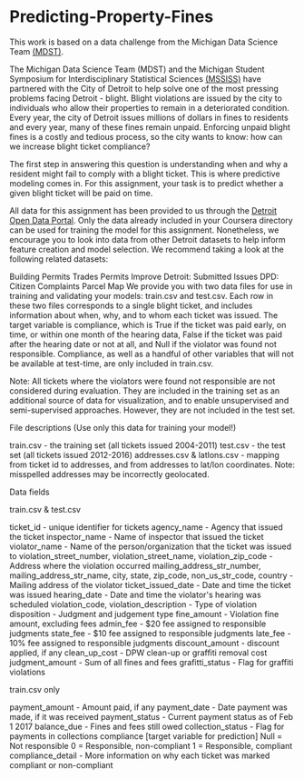 # Predicting-Property-Fines

This work is based on a data challenge from the Michigan Data Science Team [(MDST)](<http://midas.umich.edu/mdst/>).

The Michigan Data Science Team (MDST) and the Michigan Student Symposium for Interdisciplinary Statistical Sciences [(MSSISS)](https://sites.lsa.umich.edu/mssiss/) have partnered with the City of Detroit to help solve one of the most pressing problems facing Detroit - blight. Blight violations are issued by the city to individuals who allow their properties to remain in a deteriorated condition. Every year, the city of Detroit issues millions of dollars in fines to residents and every year, many of these fines remain unpaid. Enforcing unpaid blight fines is a costly and tedious process, so the city wants to know: how can we increase blight ticket compliance?

The first step in answering this question is understanding when and why a resident might fail to comply with a blight ticket. This is where predictive modeling comes in. For this assignment, your task is to predict whether a given blight ticket will be paid on time.

All data for this assignment has been provided to us through the [Detroit Open Data Portal](https://data.detroitmi.gov/). Only the data already included in your Coursera directory can be used for training the model for this assignment. Nonetheless, we encourage you to look into data from other Detroit datasets to help inform feature creation and model selection. We recommend taking a look at the following related datasets:

Building Permits
Trades Permits
Improve Detroit: Submitted Issues
DPD: Citizen Complaints
Parcel Map
We provide you with two data files for use in training and validating your models: train.csv and test.csv. Each row in these two files corresponds to a single blight ticket, and includes information about when, why, and to whom each ticket was issued. The target variable is compliance, which is True if the ticket was paid early, on time, or within one month of the hearing data, False if the ticket was paid after the hearing date or not at all, and Null if the violator was found not responsible. Compliance, as well as a handful of other variables that will not be available at test-time, are only included in train.csv.

Note: All tickets where the violators were found not responsible are not considered during evaluation. They are included in the training set as an additional source of data for visualization, and to enable unsupervised and semi-supervised approaches. However, they are not included in the test set.



File descriptions (Use only this data for training your model!)

train.csv - the training set (all tickets issued 2004-2011)
test.csv - the test set (all tickets issued 2012-2016)
addresses.csv & latlons.csv - mapping from ticket id to addresses, and from addresses to lat/lon coordinates. 
 Note: misspelled addresses may be incorrectly geolocated.



Data fields

train.csv & test.csv

ticket_id - unique identifier for tickets
agency_name - Agency that issued the ticket
inspector_name - Name of inspector that issued the ticket
violator_name - Name of the person/organization that the ticket was issued to
violation_street_number, violation_street_name, violation_zip_code - Address where the violation occurred
mailing_address_str_number, mailing_address_str_name, city, state, zip_code, non_us_str_code, country - Mailing address of the violator
ticket_issued_date - Date and time the ticket was issued
hearing_date - Date and time the violator's hearing was scheduled
violation_code, violation_description - Type of violation
disposition - Judgment and judgement type
fine_amount - Violation fine amount, excluding fees
admin_fee - $20 fee assigned to responsible judgments
state_fee - $10 fee assigned to responsible judgments late_fee - 10% fee assigned to responsible judgments discount_amount - discount applied, if any clean_up_cost - DPW clean-up or graffiti removal cost judgment_amount - Sum of all fines and fees grafitti_status - Flag for graffiti violations

train.csv only

payment_amount - Amount paid, if any
payment_date - Date payment was made, if it was received
payment_status - Current payment status as of Feb 1 2017
balance_due - Fines and fees still owed
collection_status - Flag for payments in collections
compliance [target variable for prediction] 
 Null = Not responsible
 0 = Responsible, non-compliant
 1 = Responsible, compliant
compliance_detail - More information on why each ticket was marked compliant or non-compliant
